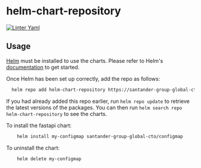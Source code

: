 # helm-chart-repository

[![Linter Yaml](https://github.com/jbenaventem/helm-chart-repository/actions/workflows/quality.yml/badge.svg)](https://github.com/jbenaventem/helm-chart-repository/actions/workflows/quality.yml)


## Usage

[Helm](https://helm.sh) must be installed to use the charts.  Please refer to
Helm's [documentation](https://helm.sh/docs) to get started.

Once Helm has been set up correctly, add the repo as follows:

```bash
  helm repo add helm-chart-repository https://santander-group-global-cto.github.io/helm-chart-repository
```

If you had already added this repo earlier, run `helm repo update` to retrieve
the latest versions of the packages.  You can then run `helm search repo helm-chart-repository` to see
the charts.

To install the fastapi chart:

```bash
    helm install my-configmap santander-group-global-cto/configmap
```
To uninstall the chart:

```bash
    helm delete my-configmap
```

